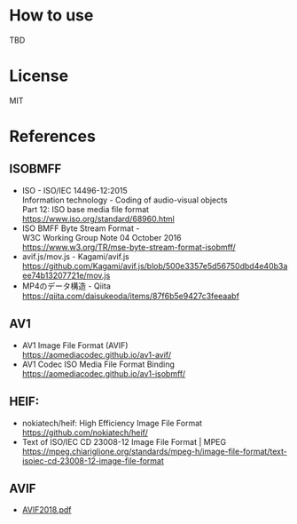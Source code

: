 # How to use

TBD

# License

MIT

# References

## ISOBMFF
 - ISO - ISO/IEC 14496-12:2015  
   Information technology - Coding of audio-visual objects  
   Part 12: ISO base media file format  
   https://www.iso.org/standard/68960.html
 - ISO BMFF Byte Stream Format -  
   W3C Working Group Note 04 October 2016  
   https://www.w3.org/TR/mse-byte-stream-format-isobmff/
 - avif.js/mov.js - Kagami/avif.js
   https://github.com/Kagami/avif.js/blob/500e3357e5d56750dbd4e40b3aee74b13207721e/mov.js
 - MP4のデータ構造 - Qiita
   https://qiita.com/daisukeoda/items/87f6b5e9427c3feeaabf

## AV1
 - AV1 Image File Format (AVIF)  
   https://aomediacodec.github.io/av1-avif/
 - AV1 Codec ISO Media File Format Binding  
   https://aomediacodec.github.io/av1-isobmff/

## HEIF:
 - nokiatech/heif: High Efficiency Image File Format  
   https://github.com/nokiatech/heif/
 - Text of ISO/IEC CD 23008-12 Image File Format | MPEG  
   https://mpeg.chiariglione.org/standards/mpeg-h/image-file-format/text-isoiec-cd-23008-12-image-file-format

## AVIF
 - [AVIF2018.pdf](https://people.xiph.org/~negge/AVIF2018.pdf)

